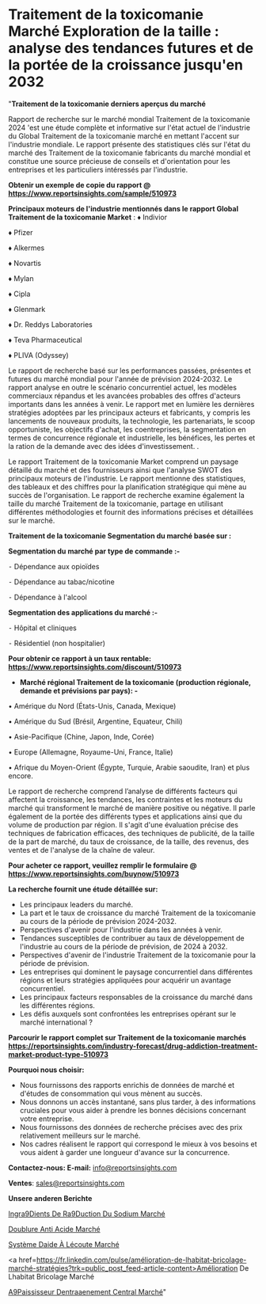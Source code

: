 # Traitement de la toxicomanie Marché Exploration de la taille : analyse des tendances futures et de la portée de la croissance jusqu'en 2032

"<strong>Traitement de la toxicomanie derniers aperçus du marché</strong>

Rapport de recherche sur le marché mondial Traitement de la toxicomanie 2024 'est une étude complète et informative sur l'état actuel de l'industrie du Global Traitement de la toxicomanie marché en mettant l'accent sur l'industrie mondiale. Le rapport présente des statistiques clés sur l'état du marché des Traitement de la toxicomanie fabricants du marché mondial et constitue une source précieuse de conseils et d'orientation pour les entreprises et les particuliers intéressés par l'industrie.

<strong>Obtenir un exemple de copie du rapport @ <a href=https://www.reportsinsights.com/sample/510973>https://www.reportsinsights.com/sample/510973</a></strong>

<strong>Principaux moteurs de l'industrie mentionnés dans le rapport Global Traitement de la toxicomanie Market</strong> :
♦ Indivior

♦ Pfizer

♦ Alkermes

♦ Novartis

♦ Mylan

♦ Cipla

♦ Glenmark

♦ Dr. Reddys Laboratories

♦ Teva Pharmaceutical

♦ PLIVA (Odyssey)

Le rapport de recherche basé sur les performances passées, présentes et futures du marché mondial pour l'année de prévision 2024-2032. Le rapport analyse en outre le scénario concurrentiel actuel, les modèles commerciaux répandus et les avancées probables des offres d'acteurs importants dans les années à venir. Le rapport met en lumière les dernières stratégies adoptées par les principaux acteurs et fabricants, y compris les lancements de nouveaux produits, la technologie, les partenariats, le scoop opportuniste, les objectifs d'achat, les coentreprises, la segmentation en termes de concurrence régionale et industrielle, les bénéfices, les pertes et la ration de la demande avec des idées d'investissement. .

Le rapport Traitement de la toxicomanie Market comprend un paysage détaillé du marché et des fournisseurs ainsi que l'analyse SWOT des principaux moteurs de l'industrie. Le rapport mentionne des statistiques, des tableaux et des chiffres pour la planification stratégique qui mène au succès de l'organisation. Le rapport de recherche examine également la taille du marché Traitement de la toxicomanie, partage en utilisant différentes méthodologies et fournit des informations précises et détaillées sur le marché.

<strong>Traitement de la toxicomanie Segmentation du marché basée sur :</strong>

<strong>Segmentation du marché par type de commande :-</strong>

⁃ Dépendance aux opioïdes

⁃ Dépendance au tabac/nicotine

⁃ Dépendance à l'alcool

<strong>Segmentation des applications du marché :-</strong>

⁃ Hôpital et cliniques

⁃ Résidentiel (non hospitalier)

<strong>Pour obtenir ce rapport à un taux rentable: <a href=https://www.reportsinsights.com/discount/510973>https://www.reportsinsights.com/discount/510973</a></strong>
<ul>
  <li><strong>Marché régional Traitement de la toxicomanie (production régionale, demande et prévisions par pays): -</strong></li>
</ul>
• Amérique du Nord (États-Unis, Canada, Mexique)

• Amérique du Sud (Brésil, Argentine, Equateur, Chili)

• Asie-Pacifique (Chine, Japon, Inde, Corée)

• Europe (Allemagne, Royaume-Uni, France, Italie)

• Afrique du Moyen-Orient (Égypte, Turquie, Arabie saoudite, Iran) et plus encore.

Le rapport de recherche comprend l’analyse de différents facteurs qui affectent la croissance, les tendances, les contraintes et les moteurs du marché qui transforment le marché de manière positive ou négative. Il parle également de la portée des différents types et applications ainsi que du volume de production par région. Il s'agit d'une évaluation précise des techniques de fabrication efficaces, des techniques de publicité, de la taille de la part de marché, du taux de croissance, de la taille, des revenus, des ventes et de l'analyse de la chaîne de valeur.

<strong>Pour acheter ce rapport, veuillez remplir le formulaire @   <a href=https://www.reportsinsights.com/buynow/510973>https://www.reportsinsights.com/buynow/510973</a></strong>

<strong>La recherche fournit une étude détaillée sur:</strong>
<ul>
  <li>Les principaux leaders du marché.</li>
  <li>La part et le taux de croissance du marché Traitement de la toxicomanie au cours de la période de prévision 2024-2032.</li>
  <li>Perspectives d'avenir pour l'industrie dans les années à venir.</li>
  <li>Tendances susceptibles de contribuer au taux de développement de l'industrie au cours de la période de prévision, de 2024 à 2032.</li>
  <li>Perspectives d'avenir de l'industrie Traitement de la toxicomanie pour la période de prévision.</li>
  <li>Les entreprises qui dominent le paysage concurrentiel dans différentes régions et leurs stratégies appliquées pour acquérir un avantage concurrentiel.</li>
  <li>Les principaux facteurs responsables de la croissance du marché dans les différentes régions.</li>
  <li>Les défis auxquels sont confrontées les entreprises opérant sur le marché international ?</li>
</ul>

<strong>Parcourir le rapport complet sur Traitement de la toxicomanie marchés <a href=https://reportsinsights.com/industry-forecast/drug-addiction-treatment-market-product-type-510973>https://reportsinsights.com/industry-forecast/drug-addiction-treatment-market-product-type-510973</a></strong>

<strong>Pourquoi nous choisir:</strong>
<ul>
  <li>Nous fournissons des rapports enrichis de données de marché et d'études de consommation qui vous mènent au succès.</li>
  <li>Nous donnons un accès instantané, sans plus tarder, à des informations cruciales pour vous aider à prendre les bonnes décisions concernant votre entreprise.</li>
  <li>Nous fournissons des données de recherche précises avec des prix relativement meilleurs sur le marché.</li>
  <li>Nos cadres réalisent le rapport qui correspond le mieux à vos besoins et vous aident à garder une longueur d'avance sur la concurrence.</li>
</ul>
<strong>Contactez-nous:
</strong><strong>E-mail:</strong> <a href=mailto:info@reportsinsights.com>info@reportsinsights.com</a>

<strong>Ventes</strong>: <a href=mailto:sales@reportsinsights.com>sales@reportsinsights.com</a>

<strong>Unsere anderen Berichte</strong>

<a href=https://www.linkedin.com/pulse/ingr%C3%A9dients-de-r%C3%A9duction-du-sodium-march%C3%A9-moteurs-u54if/>Ingra9Dients De Ra9Duction Du Sodium Marché</a>

<a href=https://www.linkedin.com/pulse/doublure-anti-acide-march%C3%A9-2024-part-et-l0gec/>Doublure Anti Acide Marché</a>

<a href=https://www.linkedin.com/pulse/système-daide-à-lécoute-marchéanalyse-du-q7qyc/>Système Daide À Lécoute Marché</a>

<a href=https://fr.linkedin.com/pulse/amélioration-de-lhabitat-bricolage-marché-stratégies?trk=public_post_feed-article-content>Amélioration De Lhabitat Bricolage Marché</a>

<a href=https://www.linkedin.com/pulse/%C3%A9paississeur-dentra%C3%AEnement-central-march%C3%A9-jka2f/>A9Paississeur Dentraaenement Central Marché</a>"
